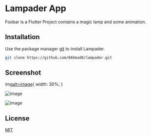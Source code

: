 # Lampader App

Foobar is a Flutter Project contains a magic lamp and some animation.

## Installation

Use the package manager [git](https://git-scm.com/downloads) to install Lampader.

```bash
git clone https://github.com/0Ahmad0/lampader.git
```

## Screenshot

img[alt=image](https://github.com/user-attachments/assets/a5bb6a6a-e675-4b57-9e21-7b5abf3fde9c){ width: 30%; }

![image](https://github.com/user-attachments/assets/0088877d-0fec-49f7-8101-e10d5481517c)

![image](https://github.com/user-attachments/assets/179da81c-6e8c-45e7-b6f3-fcc58b543ccd)


## License

[MIT](https://choosealicense.com/licenses/mit/)
